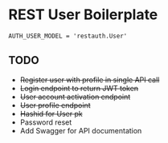 # REST User Boilerplate

`AUTH_USER_MODEL = 'restauth.User'`

## TODO
- ~~Register user with profile in single API call~~
- ~~Login endpoint to return JWT token~~
- ~~User account activation endpoint~~
- ~~User profile endpoint~~
- ~~Hashid for User pk~~
- Password reset
- Add Swagger for API documentation

